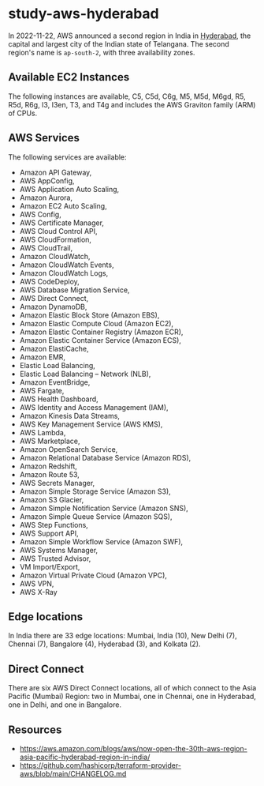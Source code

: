 # study-aws-hyderabad

In 2022-11-22, AWS announced a second region in India in [Hyderabad](https://en.wikipedia.org/wiki/Hyderabad), the capital and largest city of the Indian state of Telangana. The second region's name is `ap-south-2`, with three availability zones. 

## Available EC2 Instances

The following instances are available, C5, C5d, C6g, M5, M5d, M6gd, R5, R5d, R6g, I3, I3en, T3, and T4g and includes the AWS Graviton family (ARM) of CPUs.

## AWS Services

The following services are available:

- Amazon API Gateway, 
- AWS AppConfig, 
- AWS Application Auto Scaling,
- Amazon Aurora, 
- Amazon EC2 Auto Scaling, 
- AWS Config, 
- AWS Certificate Manager, 
- AWS Cloud Control API, 
- AWS CloudFormation, 
- AWS CloudTrail, 
- Amazon CloudWatch,
- Amazon CloudWatch Events, 
- Amazon CloudWatch Logs, 
- AWS CodeDeploy, 
- AWS Database Migration Service, 
- AWS Direct Connect, 
- Amazon DynamoDB, 
- Amazon Elastic Block Store (Amazon EBS), 
- Amazon Elastic Compute Cloud (Amazon EC2), 
- Amazon Elastic Container Registry (Amazon ECR), 
- Amazon Elastic Container Service (Amazon ECS), 
- Amazon ElastiCache, 
- Amazon EMR, 
- Elastic Load Balancing, 
- Elastic Load Balancing – Network (NLB), 
- Amazon EventBridge, 
- AWS Fargate, 
- AWS Health Dashboard, 
- AWS Identity and Access Management (IAM), 
- Amazon Kinesis Data Streams, 
- AWS Key Management Service (AWS KMS), 
- AWS Lambda, 
- AWS Marketplace, 
- Amazon OpenSearch Service, 
- Amazon Relational Database Service (Amazon RDS), 
- Amazon Redshift, 
- Amazon Route 53, 
- AWS Secrets Manager, 
- Amazon Simple Storage Service (Amazon S3), 
- Amazon S3 Glacier, 
- Amazon Simple Notification Service (Amazon SNS), 
- Amazon Simple Queue Service (Amazon SQS), 
- AWS Step Functions, 
- AWS Support API, 
- Amazon Simple Workflow Service (Amazon SWF), 
- AWS Systems Manager, 
- AWS Trusted Advisor, 
- VM Import/Export, 
- Amazon Virtual Private Cloud (Amazon VPC), 
- AWS VPN, 
- AWS X-Ray

## Edge locations

In India there are 33 edge locations: Mumbai, India (10), New Delhi (7), Chennai (7), Bangalore (4), Hyderabad (3), and Kolkata (2). 

## Direct Connect

There are six AWS Direct Connect locations, all of which connect to the Asia Pacific (Mumbai) Region: two in Mumbai, one in Chennai, one in Hyderabad, one in Delhi, and one in Bangalore.

## Resources
- https://aws.amazon.com/blogs/aws/now-open-the-30th-aws-region-asia-pacific-hyderabad-region-in-india/
- https://github.com/hashicorp/terraform-provider-aws/blob/main/CHANGELOG.md